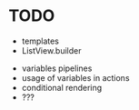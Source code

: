 # TODO

+ templates
+ ListView.builder
- variables pipelines
- usage of variables in actions
- conditional rendering
- ???
